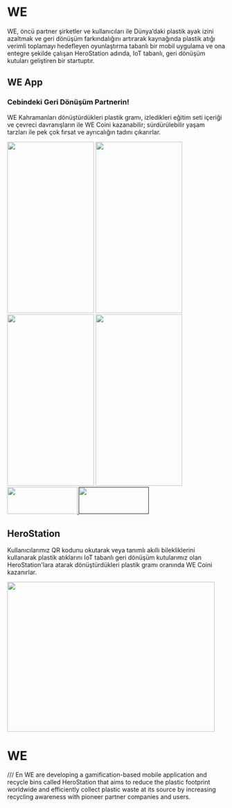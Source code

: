 # WE
WE, öncü partner şirketler ve kullanıcıları ile Dünya’daki plastik ayak izini azaltmak ve geri dönüşüm farkındalığını artırarak kaynağında plastik atığı verimli toplamayı hedefleyen oyunlaştırma tabanlı bir mobil uygulama ve ona entegre şekilde çalışan HeroStation adında, IoT tabanlı, geri dönüşüm kutuları geliştiren bir startuptır.


## WE App
### Cebindeki Geri Dönüşüm Partnerin!
WE Kahramanları dönüştürdükleri plastik gramı, izledikleri eğitim seti içeriği ve çevreci davranışların ile WE Coini kazanabilir; sürdürülebilir yaşam tarzları ile pek çok fırsat ve ayrıcalığın tadını çıkarırlar.

<div style="justify-content: space-around" width=100%>
 <img src="https://user-images.githubusercontent.com/69001201/149388576-4692318a-5013-4756-83c8-96ab75e7f877.png" width="200" height="396" />
 <img src="https://user-images.githubusercontent.com/69001201/149388580-c9fa4015-8ec4-4d20-93ef-2330ab75fc20.png" width="200" height="396" />
 <img src="https://user-images.githubusercontent.com/69001201/149388581-2bd1adea-5220-406b-b02a-92855bf3c6f2.png" width="200" height="396" />
 <img src="https://user-images.githubusercontent.com/69001201/149388585-58d48d53-5f70-41c1-8d7b-fe7cf148d1a3.png" width="200" height="396" />
</div>

  <a href="https://play.google.com/store/apps/details?id=com.herostation&hl=tr&gl=TR" target="_blank">
    <img src="https://user-images.githubusercontent.com/69001201/149389017-269790e0-6a91-4ab1-b169-9f17d84ea387.png" width="161.5" height="62.5" />
  </a>
  <a href="" target="_blank">
    <img src="https://user-images.githubusercontent.com/69001201/149389015-b5a9128d-c58e-4690-861e-ab21175c1ab9.png" width="161.5" height="62.5" />
  </a>

## HeroStation
Kullanıcılarımız QR kodunu okutarak veya tanımlı akıllı bilekliklerini kullanarak plastik atıklarını IoT tabanlı geri dönüşüm kutularımız olan HeroStation'lara atarak dönüştürdükleri plastik gramı oranında WE Coini kazanırlar.

<img src="https://user-images.githubusercontent.com/69001201/149393549-c88ee72a-5d72-4c4c-a5e8-8beb46250e62.png" width="479" height="345.6" />



# WE
/// En
WE are developing a gamification-based mobile application and recycle bins called HeroStation that aims to reduce the plastic footprint worldwide and efficiently collect plastic waste at its source by increasing recycling awareness with pioneer partner companies and users.
